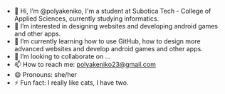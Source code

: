 - 👋 Hi, I’m @polyakeniko, I'm a student at Subotica Tech - College of Applied Sciences, currently studying informatics.
- 👀 I’m interested in designing websites and developing android games and other apps.
- 🌱 I’m currently learning how to use GitHub, how to design more advanced websites and develop android games and other apps.
- 💞️ I’m looking to collaborate on ...
- 📫 How to reach me: polyakeniko23@gmail.com
- 😄 Pronouns: she/her
- ⚡ Fun fact: I really like cats, I have two.

<!---
polyakeniko/polyakeniko is a ✨ special ✨ repository because its `README.md` (this file) appears on your GitHub profile.
You can click the Preview link to take a look at your changes.
--->

